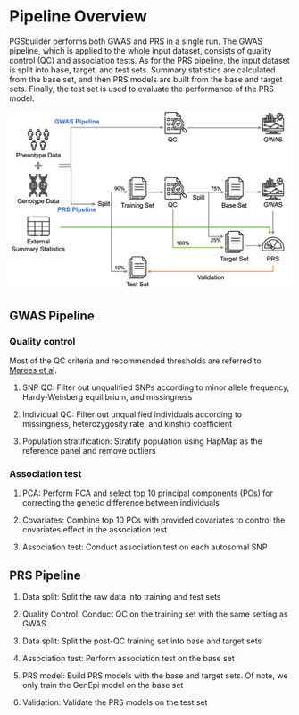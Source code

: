 # Pipeline Overview

PGSbuilder performs both GWAS and PRS in a single run. The GWAS pipeline, which is applied to the whole input dataset, consists of quality control (QC) and association tests. As for the PRS pipeline, the input dataset is split into base, target, and test sets. Summary statistics are calculated from the base set, and then PRS models are built from the base and target sets. Finally, the test set is used to evaluate the performance of the PRS model.

![pipeline](images/pipeline.png)

## GWAS Pipeline
### Quality control
Most of the QC criteria and recommended thresholds are referred to [Marees et al](https://doi.org/10.1002/mpr.1608).

1. SNP QC: Filter out unqualified SNPs according to minor allele frequency, Hardy-Weinberg equilibrium, and missingness

2. Individual QC: Filter out unqualified individuals according to missingness, heterozygosity rate, and kinship coefficient

3. Population stratification: Stratify population using HapMap as the reference panel and remove outliers

### Association test

1. PCA: Perform PCA and select top 10 principal components (PCs) for correcting the genetic difference between individuals

2. Covariates: Combine top 10 PCs with provided covariates to control the covariates effect in the association test

3. Association test: Conduct association test on each autosomal SNP

## PRS Pipeline

1. Data split: Split the raw data into training and test sets

2. Quality Control: Conduct QC on the training set with the same setting as GWAS

3. Data split: Split the post-QC training set into base and target sets

4. Association test: Perform association test on the base set

5. PRS model: Build PRS models with the base and target sets. Of note, we only train the GenEpi model on the base set

6. Validation: Validate the PRS models on the test set